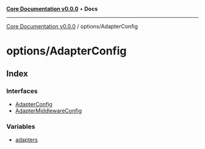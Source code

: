 [**Core Documentation v0.0.0**](../../README.md) • **Docs**

***

[Core Documentation v0.0.0](../../modules.md) / options/AdapterConfig

# options/AdapterConfig

## Index

### Interfaces

- [AdapterConfig](interfaces/AdapterConfig.md)
- [AdapterMiddlewareConfig](interfaces/AdapterMiddlewareConfig.md)

### Variables

- [adapters](variables/adapters.md)
